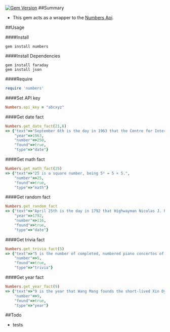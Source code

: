 [![Gem Version](https://badge.fury.io/rb/numbers.svg)](http://badge.fury.io/rb/numbers)
##Summary

* This gem acts as a wrapper to the [Numbers Api](https://www.mashape.com/divad12/numbers-1).

##Usage

####Install

```
gem install numbers
```
####Install Dependencies
```
gem install faraday
gem install json
```

####Require

```ruby
require 'numbers'
```

####Set API key

```ruby
Numbers.api_key = "abcxyz"
```

####Get date fact


```ruby
Numbers.get_date_fact(21,6)
=> {"text"=>"September 6th is the day in 1963 that the Centre for International Industrial Property Studies (CEIPI) is founded.", 
	"year"=>1963, 
	"number"=>250, 
	"found"=>true, 
	"type"=>"date"}

```

####Get math fact


```ruby
Numbers.get_math_fact(25)
=> {"text"=>"25 is a square number, being 5² = 5 × 5.", 
	"number"=>25, 
	"found"=>true, 
	"type"=>"math"}
```

####Get random fact


```ruby
Numbers.get_random_fact
=> {"text"=>"April 25th is the day in 1792 that Highwayman Nicolas J. Pelletier becomes the first person executed by guillotine.", 
	"year"=>1792, 
	"number"=>116, 
	"found"=>true, 
	"type"=>"date"}
```

####Get trivia fact


```ruby
Numbers.get_trivia_fact(5)
=> {"text"=>"5 is the number of completed, numbered piano concertos of Ludwig van Beethoven, Sergei Prokofiev, and Camille Saint-Saëns.", 
	"number"=>5, 
	"found"=>true, 
	"type"=>"trivia"}
```

####Get year fact


```ruby
Numbers.get_year_fact(9)
=> {"text"=>"9 is the year that Wang Mang founds the short-lived Xin Dynasty in China (until 25).", 
	"number"=>9, 
	"found"=>true, 
	"type"=>"year"}
```

##Todo
* tests
